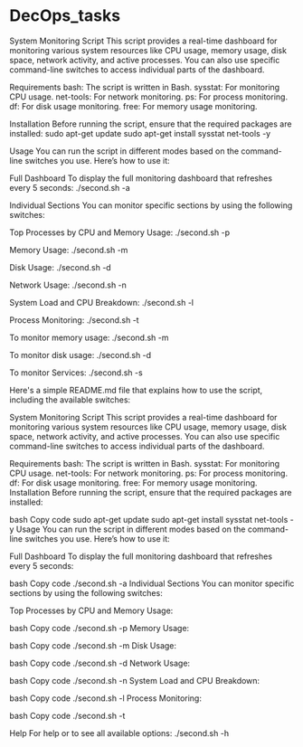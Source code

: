 # DecOps_tasks
System Monitoring Script
This script provides a real-time dashboard for monitoring various system resources like CPU usage, memory usage, disk space, network activity, and active processes. You can also use specific command-line switches to access individual parts of the dashboard.

Requirements
bash: The script is written in Bash.
sysstat: For monitoring CPU usage.
net-tools: For network monitoring.
ps: For process monitoring.
df: For disk usage monitoring.
free: For memory usage monitoring.

Installation
Before running the script, ensure that the required packages are installed:
sudo apt-get update
sudo apt-get install sysstat net-tools -y

Usage
You can run the script in different modes based on the command-line switches you use. Here’s how to use it:

Full Dashboard
To display the full monitoring dashboard that refreshes every 5 seconds:
./second.sh -a

Individual Sections
You can monitor specific sections by using the following switches:

Top Processes by CPU and Memory Usage:
./second.sh -p

Memory Usage:
./second.sh -m

Disk Usage:
./second.sh -d

Network Usage:
./second.sh -n

System Load and CPU Breakdown:
./second.sh -l

Process Monitoring:
./second.sh -t

To monitor memory usage:
./second.sh -m

To monitor disk usage:
./second.sh -d

To monitor Services: 
./second.sh -s


Here's a simple README.md file that explains how to use the script, including the available switches:

System Monitoring Script
This script provides a real-time dashboard for monitoring various system resources like CPU usage, memory usage, disk space, network activity, and active processes. You can also use specific command-line switches to access individual parts of the dashboard.

Requirements
bash: The script is written in Bash.
sysstat: For monitoring CPU usage.
net-tools: For network monitoring.
ps: For process monitoring.
df: For disk usage monitoring.
free: For memory usage monitoring.
Installation
Before running the script, ensure that the required packages are installed:

bash
Copy code
sudo apt-get update
sudo apt-get install sysstat net-tools -y
Usage
You can run the script in different modes based on the command-line switches you use. Here’s how to use it:

Full Dashboard
To display the full monitoring dashboard that refreshes every 5 seconds:

bash
Copy code
./second.sh -a
Individual Sections
You can monitor specific sections by using the following switches:

Top Processes by CPU and Memory Usage:

bash
Copy code
./second.sh -p
Memory Usage:

bash
Copy code
./second.sh -m
Disk Usage:

bash
Copy code
./second.sh -d
Network Usage:

bash
Copy code
./second.sh -n
System Load and CPU Breakdown:

bash
Copy code
./second.sh -l
Process Monitoring:

bash
Copy code
./second.sh -t

Help
For help or to see all available options:
./second.sh -h
